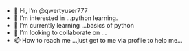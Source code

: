 - 👋 Hi, I’m @qwertyuser777
- 👀 I’m interested in ...python learning.
- 🌱 I’m currently learning ...basics of python
- 💞️ I’m looking to collaborate on ...
- 📫 How to reach me ...just get to me via profile to help me...

<!---
qwertyuser777/qwertyuser777 is a ✨ special ✨ repository because its `README.md` (this file) appears on your GitHub profile.
You can click the Preview link to take a look at your changes.
--->
